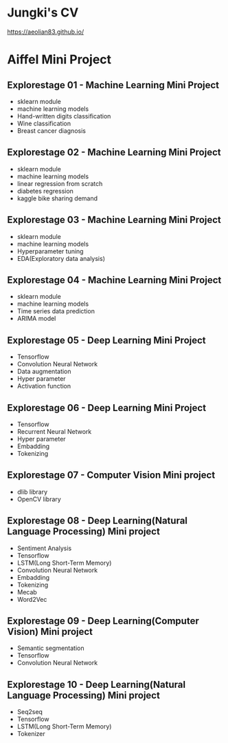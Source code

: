 # Jungki's CV
https://aeolian83.github.io/

# Aiffel Mini Project

## Explorestage 01 - Machine Learning Mini Project
- sklearn module
- machine learning models
- Hand-written digits classification
- Wine classification
- Breast cancer diagnosis


## Explorestage 02 - Machine Learning Mini Project
- sklearn module
- machine learning models
- linear regression from scratch
- diabetes regression
- kaggle bike sharing demand


## Explorestage 03 - Machine Learning Mini Project
- sklearn module
- machine learning models
- Hyperparameter tuning
- EDA(Exploratory data analysis)


## Explorestage 04 - Machine Learning Mini Project
- sklearn module
- machine learning models
- Time series data prediction
- ARIMA model


## Explorestage 05 - Deep Learning Mini Project
- Tensorflow
- Convolution Neural Network
- Data augmentation
- Hyper parameter
- Activation function


## Explorestage 06 - Deep Learning Mini Project
- Tensorflow
- Recurrent Neural Network
- Hyper parameter
- Embadding
- Tokenizing


## Explorestage 07 - Computer Vision Mini project
- dlib library
- OpenCV library


## Explorestage 08 - Deep Learning(Natural Language Processing) Mini project
- Sentiment Analysis
- Tensorflow
- LSTM(Long Short-Term Memory)
- Convolution Neural Network
- Embadding
- Tokenizing
- Mecab
- Word2Vec


## Explorestage 09 - Deep Learning(Computer Vision) Mini project
- Semantic segmentation
- Tensorflow
- Convolution Neural Network


## Explorestage 10 - Deep Learning(Natural Language Processing) Mini project
- Seq2seq
- Tensorflow
- LSTM(Long Short-Term Memory)
- Tokenizer